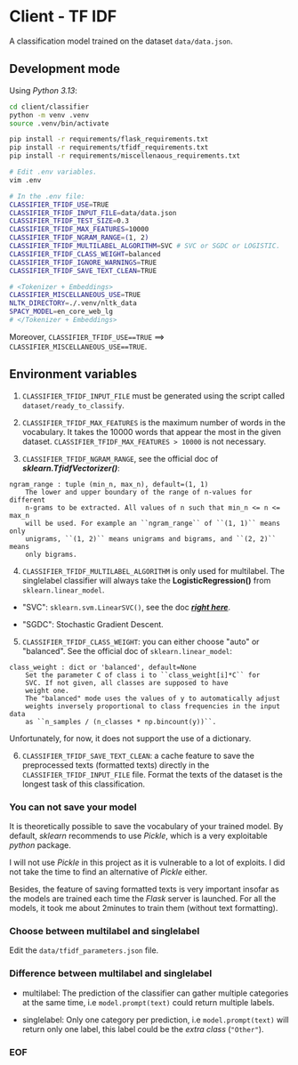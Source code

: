 # Client - TF IDF

A classification model trained on the dataset `data/data.json`.

## Development mode

Using *Python 3.13*:

```bash
cd client/classifier
python -m venv .venv
source .venv/bin/activate

pip install -r requirements/flask_requirements.txt
pip install -r requirements/tfidf_requirements.txt
pip install -r requirements/miscellenaous_requirements.txt

# Edit .env variables.
vim .env

# In the .env file:
CLASSIFIER_TFIDF_USE=TRUE
CLASSIFIER_TFIDF_INPUT_FILE=data/data.json
CLASSIFIER_TFIDF_TEST_SIZE=0.3
CLASSIFIER_TFIDF_MAX_FEATURES=10000
CLASSIFIER_TFIDF_NGRAM_RANGE=(1, 2)
CLASSIFIER_TFIDF_MULTILABEL_ALGORITHM=SVC # SVC or SGDC or LOGISTIC.
CLASSIFIER_TFIDF_CLASS_WEIGHT=balanced
CLASSIFIER_TFIDF_IGNORE_WARNINGS=TRUE
CLASSIFIER_TFIDF_SAVE_TEXT_CLEAN=TRUE

# <Tokenizer + Embeddings>
CLASSIFIER_MISCELLANEOUS_USE=TRUE
NLTK_DIRECTORY=./.venv/nltk_data
SPACY_MODEL=en_core_web_lg
# </Tokenizer + Embeddings>
```

Moreover,
`CLASSIFIER_TFIDF_USE==TRUE` ==> `CLASSIFIER_MISCELLANEOUS_USE==TRUE`.

## Environment variables

1. `CLASSIFIER_TFIDF_INPUT_FILE` must be generated using the script called
`dataset/ready_to_classify`.

2. `CLASSIFIER_TFIDF_MAX_FEATURES` is the maximum number of words in the
vocabulary. It takes the 10000 words that appear the most in the given dataset.
`CLASSIFIER_TFIDF_MAX_FEATURES > 10000` is not necessary.

3. `CLASSIFIER_TFIDF_NGRAM_RANGE`, see the official doc of
***sklearn.TfidfVectorizer()***:

```
ngram_range : tuple (min_n, max_n), default=(1, 1)
    The lower and upper boundary of the range of n-values for different
    n-grams to be extracted. All values of n such that min_n <= n <= max_n
    will be used. For example an ``ngram_range`` of ``(1, 1)`` means only
    unigrams, ``(1, 2)`` means unigrams and bigrams, and ``(2, 2)`` means
    only bigrams.
```

4. `CLASSIFIER_TFIDF_MULTILABEL_ALGORITHM` is only used for multilabel.
The singlelabel classifier will always take the **LogisticRegression()** from
``sklearn.linear_model``.

- "SVC": ``sklearn.svm.LinearSVC()``, see the doc
[***right here***](https://scikit-learn.sourceforge.net/stable/modules/generated/sklearn.svm.LinearSVC.html).

- "SGDC": Stochastic Gradient Descent.

5. `CLASSIFIER_TFIDF_CLASS_WEIGHT`: you can either choose "auto" or "balanced".
See the official doc of ``sklearn.linear_model``:

```
class_weight : dict or 'balanced', default=None
    Set the parameter C of class i to ``class_weight[i]*C`` for
    SVC. If not given, all classes are supposed to have
    weight one.
    The "balanced" mode uses the values of y to automatically adjust
    weights inversely proportional to class frequencies in the input data
    as ``n_samples / (n_classes * np.bincount(y))``.
```

Unfortunately, for now, it does not support the use of a dictionary.

6. `CLASSIFIER_TFIDF_SAVE_TEXT_CLEAN`: a cache feature to save the preprocessed
texts (formatted texts) directly in the `CLASSIFIER_TFIDF_INPUT_FILE` file.
Format the texts of the dataset is the longest task of this classification.

### You can not save your model

It is theoretically possible to save the vocabulary of your trained model.
By default, *sklearn* recommends to use *Pickle*, which is a very exploitable
*python* package.

I will not use *Pickle* in this project as it is vulnerable to a lot of
exploits. I did not take the time to find an alternative of *Pickle* either.

Besides, the feature of saving formatted texts is very important insofar as
the models are trained each time the *Flask* server is launched.
For all the models, it took me about 2minutes to train them
(without text formatting).

### Choose between multilabel and singlelabel

Edit the `data/tfidf_parameters.json` file.

### Difference between multilabel and singlelabel

- multilabel: The prediction of the classifier can gather multiple categories
at the same time, i.e `model.prompt(text)` could return multiple labels.

- singlelabel: Only one category per prediction, i.e `model.prompt(text)`
will return only one label, this label could be the *extra class* (`"Other"`).

### EOF

